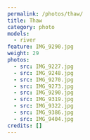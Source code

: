 ```yaml
---
permalink: /photos/thaw/
title: Thaw
category: photo
models:
  - river
feature: IMG_9290.jpg
weight: 29
photos:
  - src: IMG_9227.jpg
  - src: IMG_9248.jpg
  - src: IMG_9270.jpg
  - src: IMG_9273.jpg
  - src: IMG_9290.jpg
  - src: IMG_9319.jpg
  - src: IMG_9322.jpg
  - src: IMG_9386.jpg
  - src: IMG_9404.jpg
credits: []
---
```

